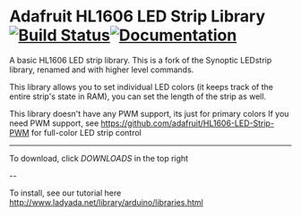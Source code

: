 # Adafruit HL1606 LED Strip Library [![Build Status](https://github.com/adafruit/HL1606-LED-Strip/workflows/Arduino%20Library%20CI/badge.svg)](https://github.com/adafruit/HL1606-LED-Strip/actions)[![Documentation](https://github.com/adafruit/ci-arduino/blob/master/assets/doxygen_badge.svg)](http://adafruit.github.io/HL1606-LED-Strip/html/index.html)


A basic HL1606 LED strip library. This is a fork of the Synoptic LEDstrip library, renamed and with higher level commands.

This library allows you to set individual LED colors (it keeps track of the entire strip's state in RAM), you can set the length of the strip as well.

This library doesn't have any PWM support, its just for primary colors
If you need PWM support, see https://github.com/adafruit/HL1606-LED-Strip-PWM for full-color LED strip control

---

To download, click *DOWNLOADS* in the top right

--

To install, see our tutorial here
http://www.ladyada.net/library/arduino/libraries.html
